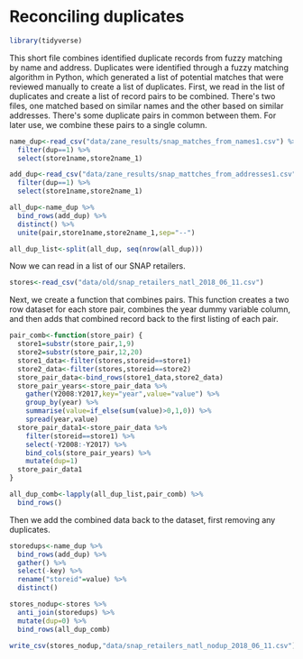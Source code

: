 Reconciling duplicates
================

``` r
library(tidyverse)
```

This short file combines identified duplicate records from fuzzy matching by name and address. Duplicates were identified through a fuzzy matching algorithm in Python, which generated a list of potential matches that were reviewed manually to create a list of duplicates. First, we read in the list of duplicates and create a list of record pairs to be combined. There's two files, one matched based on similar names and the other based on similar addresses. There's some duplicate pairs in common between them. For later use, we combine these pairs to a single column.

``` r
name_dup<-read_csv("data/zane_results/snap_matches_from_names1.csv") %>%
  filter(dup==1) %>%
  select(store1name,store2name_1)

add_dup<-read_csv("data/zane_results/snap_mattches_from_addresses1.csv") %>%
  filter(dup==1) %>%
  select(store1name,store2name_1)

all_dup<-name_dup %>%
  bind_rows(add_dup) %>%
  distinct() %>%
  unite(pair,store1name,store2name_1,sep="--")

all_dup_list<-split(all_dup, seq(nrow(all_dup)))
```

Now we can read in a list of our SNAP retailers.

``` r
stores<-read_csv("data/old/snap_retailers_natl_2018_06_11.csv")
```

Next, we create a function that combines pairs. This function creates a two row dataset for each store pair, combines the year dummy variable column, and then adds that combined record back to the first listing of each pair.

``` r
pair_comb<-function(store_pair) {
  store1=substr(store_pair,1,9)
  store2=substr(store_pair,12,20)
  store1_data<-filter(stores,storeid==store1)
  store2_data<-filter(stores,storeid==store2)
  store_pair_data<-bind_rows(store1_data,store2_data) 
  store_pair_years<-store_pair_data %>%
    gather(Y2008:Y2017,key="year",value="value") %>%
    group_by(year) %>%
    summarise(value=if_else(sum(value)>0,1,0)) %>%
    spread(year,value)
  store_pair_data1<-store_pair_data %>%
    filter(storeid==store1) %>%
    select(-Y2008:-Y2017) %>%
    bind_cols(store_pair_years) %>%
    mutate(dup=1)
  store_pair_data1
}

all_dup_comb<-lapply(all_dup_list,pair_comb) %>%
  bind_rows()
```

Then we add the combined data back to the dataset, first removing any duplicates.

``` r
storedups<-name_dup %>%
  bind_rows(add_dup) %>%
  gather() %>%
  select(-key) %>%
  rename("storeid"=value) %>%
  distinct()

stores_nodup<-stores %>%
  anti_join(storedups) %>% 
  mutate(dup=0) %>%
  bind_rows(all_dup_comb)

write_csv(stores_nodup,"data/snap_retailers_natl_nodup_2018_06_11.csv")
```
